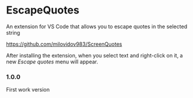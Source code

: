 # EscapeQuotes

An extension for VS Code that allows you to escape quotes in the selected string

https://github.com/milovidov983/ScreenQuotes


After installing the extension, when you select text and right-click on it, a new *Escape quotes* menu will appear.

### 1.0.0

First work version

